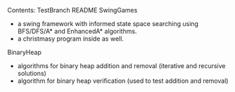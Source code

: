 Contents:
TestBranch README
SwingGames
  - a swing framework with informed state space searching using BFS/DFS/A* and EnhancedA* algorithms.
  - a christmasy program inside as well.

BinaryHeap
  - algorithms for binary heap addition and removal (iterative and recursive solutions)
  - algorithm for binary heap verification (used to test addition and removal)

